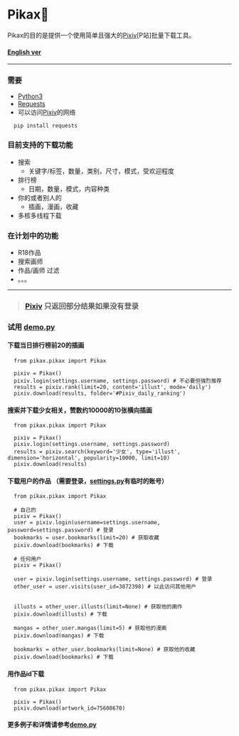# Pikax:unicorn:
Pikax的目的是提供一个使用简单且强大的[Pixiv](https://www.pixiv.net/)\[P站\]批量下载工具。
#### [English ver](https://github.com/Redcxx/Pixiv-Crawler/blob/master/README.en.md)
---
### 需要
- [Python3](https://www.python.org/downloads/)
- [Requests](https://2.python-requests.org/en/master/)
- 可以访问[Pixiv](https://www.pixiv.net/)的网络
```
  pip install requests
```
### 目前支持的下载功能
- 搜索
  - 关键字/标签，数量，类别，尺寸，模式，受欢迎程度
- 排行榜
  - 日期，数量，模式，内容种类
- 你的或者别人的
  - 插画，漫画，收藏
- 多核多线程下载

### 在计划中的功能
- R18作品
- 搜索画师
- 作品/画师 过滤
- 。。。
---
> ### [Pixiv](https://www.pixiv.net/) 只返回部分结果如果没有登录
### 试用 [demo.py](https://github.com/Redcxx/Pixiv-Crawler/blob/master/demo.py)
#### 下载当日排行榜前20的插画
````
  from pikax.pikax import Pikax

  pixiv = Pikax()
  pixiv.login(settings.username, settings.password) # 不必要但强烈推荐
  results = pixiv.rank(limit=20, content='illust', mode='daily')
  pixiv.download(results, folder='#Pixiv_daily_ranking')
````
#### 搜索并下载少女相关，赞数约10000的10张横向插画
````
  from pikax.pikax import Pikax

  pixiv = Pikax()
  pixiv.login(settings.username, settings.password)
  results = pixiv.search(keyword='少女', type='illust', dimension='horizontal', popularity=10000, limit=10)
  pixiv.download(results)
````
#### 下载用户的作品 （需要登录，[settings.py](https://github.com/Redcxx/Pixiv-Crawler/blob/master/settings.py)有临时的账号）
````
  from pikax.pikax import Pikax

  # 自己的
  pixiv = Pikax()
  user = pixiv.login(username=settings.username, password=settings.password) # 登录
  bookmarks = user.bookmarks(limit=20) # 获取收藏
  pixiv.download(bookmarks) # 下载

  # 任何用户
  pixiv = Pikax()

  user = pixiv.login(settings.username, settings.password) # 登录
  other_user = user.visits(user_id=3872398) # 以此访问其他用户


  illusts = other_user.illusts(limit=None) # 获取他的画作
  pixiv.download(illusts) # 下载

  mangas = other_user.mangas(limit=5) # 获取他的漫画
  pixiv.download(mangas) # 下载

  bookmarks = other_user.bookmarks(limit=None) # 获取他的收藏
  pixiv.download(bookmarks) # 下载
````

#### 用作品id下载
````
  from pikax.pikax import Pikax

  pixiv = Pikax()
  pixiv.download(artwork_id=75608670)
````
#### 更多例子和详情请参考[demo.py](https://github.com/Redcxx/Pixiv-Crawler/blob/master/demo.py)
